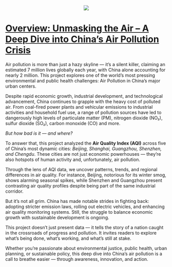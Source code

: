<div align="center">
  <img src="https://chinaenv.colgate.edu/airpollution/wp-content/uploads/sites/3/2016/11/cropped-26429230052_f0aa505a55_k-1.jpg">
</div>


# **<ins>Overview: Unmasking the Air – A Deep Dive into China’s Air Pollution Crisis</ins>**

Air pollution is more than just a hazy skyline — it’s a silent killer, claiming an estimated 7 million lives globally each year, with China alone accounting for nearly 2 million. This project explores one of the world’s most pressing environmental and public health challenges: Air Pollution in China’s major urban centers.

Despite rapid economic growth, industrial development, and technological advancement, China continues to grapple with the heavy cost of polluted air. From coal-fired power plants and vehicular emissions to industrial activities and household fuel use, a range of pollution sources have led to dangerously high levels of particulate matter (PM), nitrogen dioxide (NO₂), sulfur dioxide (SO₂), carbon monoxide (CO) and more.

_But how bad is it — and where?_

To answer that, this project analyzed the **Air Quality Index (AQI)** across five of China’s most dynamic cities: _Beijing, Shanghai, Guangzhou, Shenzhen, and Chengdu_. These cities are not just economic powerhouses — they’re also hotspots of human activity and, unfortunately, air pollution.

Through the lens of AQI data, we uncover patterns, trends, and regional differences in air quality. For instance, Beijing, notorious for its winter smog, shows alarming seasonal spikes, while Shenzhen and Guangzhou present contrasting air quality profiles despite being part of the same industrial corridor.

But it’s not all grim. China has made notable strides in fighting back: adopting stricter emission laws, rolling out electric vehicles, and enhancing air quality monitoring systems. Still, the struggle to balance economic growth with sustainable development is ongoing.

This project doesn’t just present data — it tells the story of a nation caught in the crossroads of progress and pollution. It invites readers to explore what’s being done, what’s working, and what’s still at stake.

Whether you’re passionate about environmental justice, public health, urban planning, or sustainable policy, this deep dive into China’s air pollution is a call to breathe easier — through awareness, innovation, and action.

